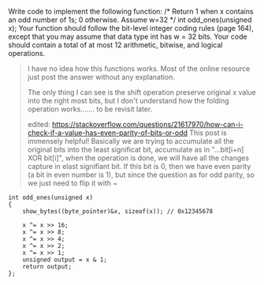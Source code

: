 Write code to implement the following function:
/* Return 1 when x contains an odd number of 1s; 0 otherwise.
Assume w=32 */
int odd_ones(unsigned x);
Your function should follow the bit-level integer coding rules (page 164),
except that you may assume that data type int has w = 32 bits.
Your code should contain a total of at most 12 arithmetic, bitwise, and logical
operations.

> I have no idea how this functions works. Most of the online resource just post
> the answer without any explanation. 
>
> The only thing I can see is the shift operation preserve original x value into
> the right most bits, but I don't understand how the folding operation
> works....... to be revisit later.
>
> edited:
> https://stackoverflow.com/questions/21617970/how-can-i-check-if-a-value-has-even-parity-of-bits-or-odd
> This post is immensely helpful! Basically we are trying to accumulate all the
> original bits into the least significat bit, accumulate as in "...bit[i+n] XOR
> bit[i]", when the operation is done, we will have all the changes capture in
> elast signifiant bit. If this bit is 0, then we have even parity (a bit in
> even number is 1), but since the question as for odd parity, so we just need
> to flip it with ~

```
int odd_ones(unsigned x)
{
    show_bytes((byte_pointer)&x, sizeof(x)); // 0x12345678

    x ^= x >> 16;
    x ^= x >> 8;
    x ^= x >> 4;
    x ^= x >> 2;
    x ^= x >> 1;
    unsigned output = x & 1;
    return output;
};
```